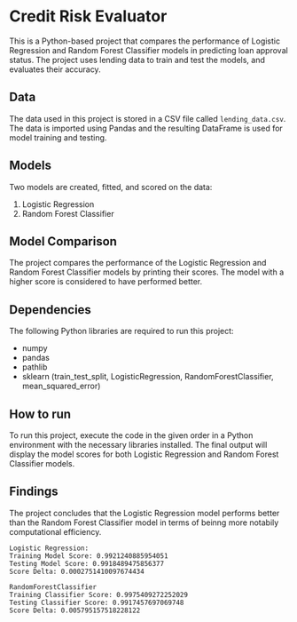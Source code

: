 
# Credit Risk Evaluator

This is a Python-based project that compares the performance of Logistic Regression and Random Forest Classifier models in predicting loan approval status. The project uses lending data to train and test the models, and evaluates their accuracy.

## Data

The data used in this project is stored in a CSV file called `lending_data.csv`. The data is imported using Pandas and the resulting DataFrame is used for model training and testing.

## Models

Two models are created, fitted, and scored on the data:

1. Logistic Regression
2. Random Forest Classifier

## Model Comparison

The project compares the performance of the Logistic Regression and Random Forest Classifier models by printing their scores. The model with a higher score is considered to have performed better.

## Dependencies

The following Python libraries are required to run this project:

* numpy
* pandas
* pathlib
* sklearn (train_test_split, LogisticRegression, RandomForestClassifier, mean_squared_error)

## How to run

To run this project, execute the code in the given order in a Python environment with the necessary libraries installed. The final output will display the model scores for both Logistic Regression and Random Forest Classifier models.

## Findings

The project concludes that the Logistic Regression model performs better than the Random Forest Classifier model in terms of beinng more notabily computational efficiency.

```
Logistic Regression:
Training Model Score: 0.9921240885954051
Testing Model Score: 0.9918489475856377
Score Delta: 0.0002751410097674434
```

```
RandomForestClassifier
Training Classifier Score: 0.9975409272252029
Testing Classifier Score: 0.9917457697069748
Score Delta: 0.005795157518228122
```
